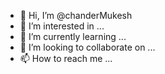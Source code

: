 - 👋 Hi, I’m @chanderMukesh
- 👀 I’m interested in ...
- 🌱 I’m currently learning ...
- 💞️ I’m looking to collaborate on ...
- 📫 How to reach me ...

<!---
chanderMukesh/chanderMukesh is a ✨ special ✨ repository because its `README.md` (this file) appears on your GitHub profile.
You can click the Preview link to take a look at your changes.
--->

